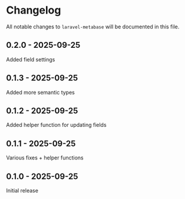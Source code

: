 # Changelog

All notable changes to `laravel-metabase` will be documented in this file.

## 0.2.0 - 2025-09-25

Added field settings

## 0.1.3 - 2025-09-25

Added more semantic types

## 0.1.2 - 2025-09-25

Added helper function for updating fields

## 0.1.1 - 2025-09-25

Various fixes + helper functions

## 0.1.0 - 2025-09-25

Initial release
